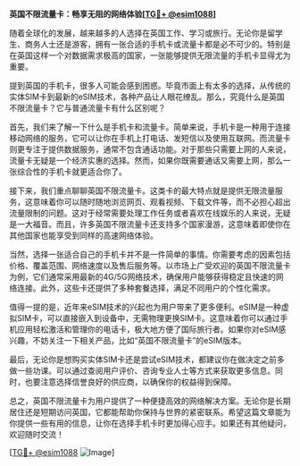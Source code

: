 **英国不限流量卡：畅享无阻的网络体验[[TG💪+ @esim1088](https://t.me/s/esim1088)]**

随着全球化的发展，越来越多的人选择在英国工作、学习或旅行。无论你是留学生、商务人士还是游客，拥有一张合适的手机卡或流量卡都是必不可少的。特别是在英国这样一个对数据需求极高的国家，一张能够提供无限流量的手机卡显得尤为重要。

提到英国的手机卡，很多人可能会感到困惑。毕竟市面上有太多的选择，从传统的实体SIM卡到最新的eSIM技术，各种产品让人眼花缭乱。那么，究竟什么是英国不限流量卡？它与普通流量卡有什么区别呢？

首先，我们来了解一下什么是手机卡和流量卡。简单来说，手机卡是一种用于连接移动网络的服务，它可以让你在手机上打电话、发短信以及使用互联网。而流量卡则更专注于提供数据服务，通常不包含通话功能。对于那些只需要上网的人来说，流量卡无疑是一个经济实惠的选择。然而，如果你既需要通话又需要上网，那么一张综合性的手机卡就更适合你了。

接下来，我们重点聊聊英国不限流量卡。这类卡的最大特点就是提供无限流量服务，这意味着你可以随时随地浏览网页、观看视频、下载文件等，而不必担心超出流量限制的问题。这对于经常需要处理工作任务或者喜欢在线娱乐的人来说，无疑是一大福音。而且，许多英国不限流量卡还支持多个国家漫游，这意味着即使你在其他国家也能享受到同样的高速网络体验。

当然，选择一张适合自己的手机卡并不是一件简单的事情。你需要考虑的因素包括价格、覆盖范围、网络速度以及售后服务等。以市场上广受欢迎的英国不限流量卡为例，它们通常采用最新的4G/5G网络技术，确保用户能够获得稳定且快速的网络连接。此外，这些卡还提供了多种套餐选择，满足不同用户的个性化需求。

值得一提的是，近年来eSIM技术的兴起也为用户带来了更多便利。eSIM是一种虚拟SIM卡，可以直接嵌入到设备中，无需物理更换SIM卡。这意味着你可以通过手机应用轻松激活和管理你的电话卡，极大地方便了国际旅行者。如果你对eSIM感兴趣，不妨关注一下相关产品，比如“英国不限流量卡”的eSIM版本。

最后，无论你是想购买实体SIM卡还是尝试eSIM技术，都建议你在做决定之前多做一些功课。可以通过查阅用户评价、咨询专业人士等方式来获取更多信息。同时，也要注意选择信誉良好的供应商，以确保你的权益得到保障。

总之，英国不限流量卡为用户提供了一种便捷高效的网络解决方案。无论你是长期居住还是短期访问英国，它都能帮助你保持与世界的紧密联系。希望这篇文章能为你提供一些有用的信息，让你在选择手机卡时更加得心应手。如果还有其他疑问，欢迎随时交流！

[[TG💪+ @esim1088](https://t.me/s/esim1088) ![Image](https://i.postimg.cc/4NQfJmqS/Snipaste-2025-05-13-00-14-12.png)]
